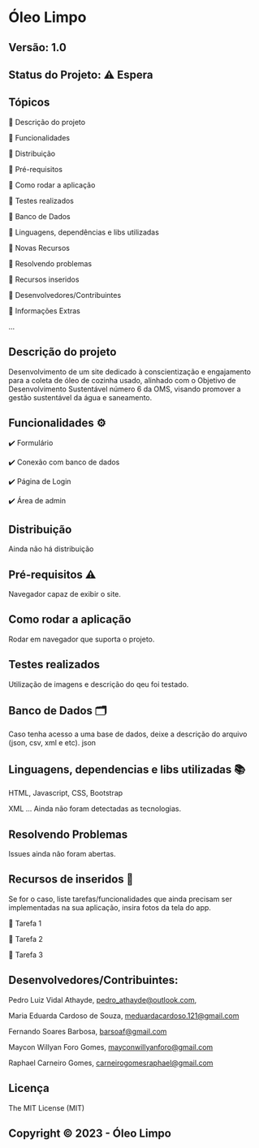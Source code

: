 # Óleo Limpo
## Versão: 1.0 
## Status do Projeto: ⚠️ Espera 

## Tópicos
🔹 Descrição do projeto 

🔹 Funcionalidades

🔹 Distribuição

🔹 Pré-requisitos

🔹 Como rodar a aplicação

🔹 Testes realizados

🔹 Banco de Dados

🔹 Linguagens, dependências e libs utilizadas

🔹 Novas Recursos

🔹 Resolvendo problemas

🔹 Recursos inseridos 

🔹 Desenvolvedores/Contribuintes

🔹 Informações Extras


...


## Descrição do projeto
Desenvolvimento de um site dedicado à conscientização e engajamento para a coleta de óleo de cozinha usado, alinhado com o Objetivo de Desenvolvimento Sustentável número 6 da OMS, visando promover a gestão sustentável da água e saneamento.

## Funcionalidades ⚙️
✔️ Formulário

✔️ Conexão com banco de dados

✔️ Página de Login

✔️ Área de admin


## Distribuição
Ainda não há distribuição

## Pré-requisitos ⚠️    
Navegador capaz de exibir o site.

## Como rodar a aplicação 
Rodar em navegador que suporta o projeto.

## Testes realizados
Utilização de imagens e descrição do qeu foi testado.

## Banco de Dados 🗂️
Caso tenha acesso a uma base de dados, deixe a descrição do arquivo (json, csv, xml e etc).
json

## Linguagens, dependencias e libs utilizadas 📚
HTML, Javascript, CSS, Bootstrap 

XML
...
Ainda não foram detectadas as tecnologias.

## Resolvendo Problemas 
Issues ainda não foram abertas.

## Recursos de inseridos 🧰
Se for o caso, liste tarefas/funcionalidades que ainda precisam ser implementadas na sua aplicação, insira fotos da tela do app.

📝 Tarefa 1

📝 Tarefa 2

📝 Tarefa 3

## Desenvolvedores/Contribuintes:
Pedro Luiz Vidal Athayde,  pedro_athayde@outlook.com,

Maria Eduarda Cardoso de Souza, meduardacardoso.121@gmail.com

Fernando Soares Barbosa, barsoaf@gmail.com

Maycon Willyan Foro Gomes, mayconwillyanforo@gmail.com

Raphael Carneiro Gomes, carneirogomesraphael@gmail.com

## Licença
The MIT License (MIT)

## Copyright ©️ 2023 - Óleo Limpo

